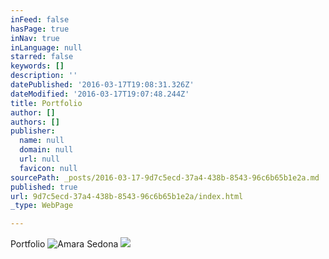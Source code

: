```yaml
---
inFeed: false
hasPage: true
inNav: true
inLanguage: null
starred: false
keywords: []
description: ''
datePublished: '2016-03-17T19:08:31.326Z'
dateModified: '2016-03-17T19:07:48.244Z'
title: Portfolio
author: []
authors: []
publisher:
  name: null
  domain: null
  url: null
  favicon: null
sourcePath: _posts/2016-03-17-9d7c5ecd-37a4-438b-8543-96c6b65b1e2a.md
published: true
url: 9d7c5ecd-37a4-438b-8543-96c6b65b1e2a/index.html
_type: WebPage

---
```

Portfolio
![Amara Sedona](https://the-grid-user-content.s3-us-west-2.amazonaws.com/5f324073-ee0b-447a-b23e-f477be17d4cb.jpg)
![](https://the-grid-user-content.s3-us-west-2.amazonaws.com/0fdee8a0-64ae-4381-ac9d-a367bc8a85f5.jpg)